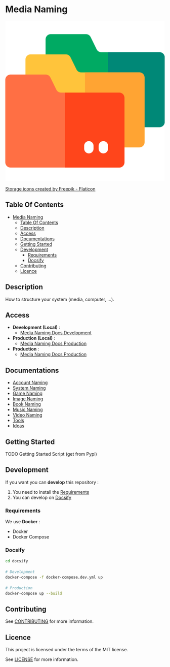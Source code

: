 # Media Naming

![Icon](./icon.png)

[Storage icons created by Freepik - Flaticon](https://www.flaticon.com/free-icons/storage)

## Table Of Contents

- [Media Naming](#media-naming)
  - [Table Of Contents](#table-of-contents)
  - [Description](#description)
  - [Access](#access)
  - [Documentations](#documentations)
  - [Getting Started](#getting-started)
  - [Development](#development)
    - [Requirements](#requirements)
    - [Docsify](#docsify)
  - [Contributing](#contributing)
  - [Licence](#licence)

## Description

How to structure your system (media, computer, ...).

## Access

- **Development (Local)** :
  - [Media Naming Docs Development](http://localhost:6007)
- **Production (Local)** :
  - [Media Naming Docs Production](http://localhost:6007)
- **Production** :
  - [Media Naming Docs Production](https://proginfra.gitlab.io/media_naming)

## Documentations

- [Account Naming](./docs/account.md)
- [System Naming](./docs/system.md)
- [Game Naming](./docs/game.md)
- [Image Naming](./docs/image.md)
- [Book Naming](./docs/book.md)
- [Music Naming](./docs/music.md)
- [Video Naming](./docs/video.md)
- [Tools](./docs/sources.md)
- [Ideas](./docs/ideas.md)

## Getting Started

TODO Getting Started Script (get from Pypi)

## Development

If you want you can **develop** this repository :

1) You need to install the [Requirements](#requirements)
2) You can develop on [Docsify](#docsify)

### Requirements

We use **Docker** :

- Docker
- Docker Compose

### Docsify

```bash
cd docsify

# Development
docker-compose -f docker-compose.dev.yml up

# Production
docker-compose up --build
```

## Contributing

See [CONTRIBUTING](./CONTRIBUTING.md) for more information.

## Licence

This project is licensed under the terms of the MIT license.

See [LICENSE](./LICENCE.md) for more information.
